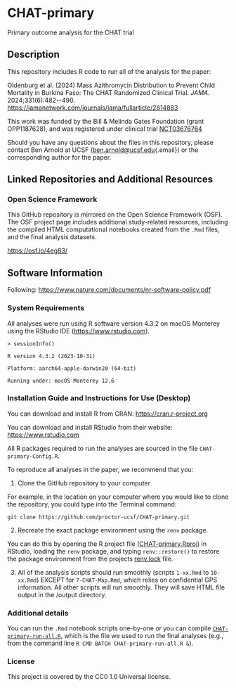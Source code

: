 # CHAT-primary

Primary outcome analysis for the CHAT trial

## Description

This repository includes R code to run all of the analysis for the paper:

Oldenburg et al. (2024) Mass Azithromycin Distribution to Prevent Child Mortality in Burkina Faso: The CHAT Randomized Clinical Trial. *JAMA.* 2024;331(6):482--490. <https://jamanetwork.com/journals/jama/fullarticle/2814883>

This work was funded by the Bill & Melinda Gates Foundation (grant OPP1187628), and was registered under clinical trial [NCT03676764](https://clinicaltrials.gov/study/NCT03676764)

Should you have any questions about the files in this repository, please contact Ben Arnold at UCSF ([ben.arnold\@ucsf.edu](mailto:ben.arnold@ucsf.edu){.email}) or the corresponding author for the paper.

## Linked Repositories and Additional Resources

### Open Science Framework

This GitHub repository is mirrored on the Open Science Framework (OSF). The OSF project page includes additional study-related resources, including the compiled HTML computational notebooks created from the `.Rmd` files, and the final analysis datasets.

<https://osf.io/4eg83/>

## Software Information

Following: <https://www.nature.com/documents/nr-software-policy.pdf>

### System Requirements

All analyses were run using R software version 4.3.2 on macOS Monterey using the RStudio IDE (<https://www.rstudio.com>).

`> sessionInfo()`

`R version 4.3.2 (2023-10-31)`

`Platform: aarch64-apple-darwin20 (64-bit)`

`Running under: macOS Monterey 12.6`

### Installation Guide and Instructions for Use (Desktop)

You can download and install R from CRAN: <https://cran.r-project.org>

You can download and install RStudio from their website: <https://www.rstudio.com>

All R packages required to run the analyses are sourced in the file `CHAT-primary-Config.R`.

To reproduce all analyses in the paper, we recommend that you:

1.  Clone the GitHub repository to your computer

For example, in the location on your computer where you would like to clone the repository, you could type into the Terminal command:

`git clone https://github.com/proctor-ucsf/CHAT-primary.git`

2.  Recreate the exact package environment using the `renv` package.

You can do this by opening the R project file ([CHAT-primary.Rproj](https://github.com/proctor-ucsf/CHAT-primary/blob/main/CHAT-primary.Rproj)) in RStudio, loading the `renv` package, and typing `renv::restore()` to restore the package environment from the projects [renv.lock](https://github.com/proctor-ucsf/CHAT-primary/blob/main/renv.lock) file.

3.  All of the analysis scripts should run smoothly (scripts `1-xx.Rmd` to `10-xx.Rmd`) EXCEPT for `7-CHAT-Map.Rmd`, which relies on confidential GPS information. All other scripts will run smoothly. They will save HTML file output in the /output directory.

### Additional details

You can run the `.Rmd` notebook scripts one-by-one or you can compile [`CHAT-primary-run-all.R`](https://github.com/proctor-ucsf/CHAT-primary/blob/main/R/CHAT-primary-run-all.R), which is the file we used to run the final analyses (e.g., from the command line `R CMD BATCH CHAT-primary-run-all.R &`).

### License

This project is covered by the CC0 1.0 Universal license.
